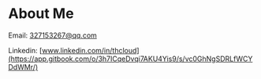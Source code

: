 # About Me

Email: 327153267@qq.com

Linkedin:  [www.linkedin.com/in/thcloud](https://app.gitbook.com/o/3h7ICqeDvqi7AKU4Yis9/s/vc0GhNgSDRLfWCYDdWMr/)

